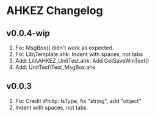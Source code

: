 
# AHKEZ Changelog

## v0.0.4-wip

  1. Fix: MsgBox() didn't work as expected.
  1. Fix: Lib\Template.ahk: Indent with spaces, not tabs
  1. Add: Lib\AHKEZ_UnitTest.ahk: Add GetSaveWinText()
  1. Add: UnitTest\Test_MsgBox.ahk


## v0.0.3

  1. Fix: Credit iPhilip: IsType, fix "string", add "object"
  1. Indent with spaces, not tabs
  
